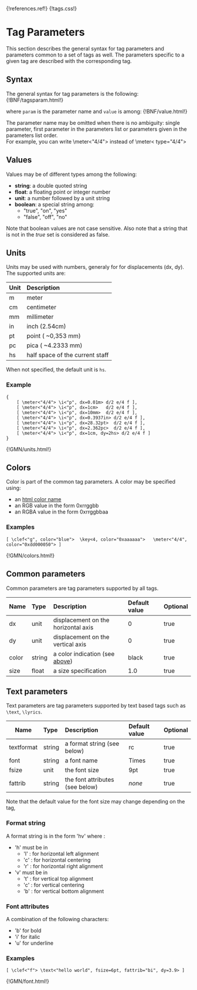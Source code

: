 {!references.ref!}
{!tags.css!}

# Tag Parameters 

This section describes the general syntax for tag parameters and parameters common to a set of tags as well.
The parameters specific to a given tag are described with the corresponding tag.

## Syntax

The general syntax for tag parameters is the following:
{!BNF/tagsparam.html!}

where `param` is the parameter name and `value` is among:
{!BNF/value.html!}

The parameter name may be omitted when there is no ambiguity: single parameter, first parameter in the parameters list or parameters given in the parameters list order.   
For example, you can write \meter<"4/4"> instead of \meter< type="4/4">


## Values

Values may be of different types among the following:

- **string**: a double quoted string
- **float**: a floating point or integer number
- **unit**: a number followed by a unit string
- **boolean**: a special string among:
    - "true", "on", "yes" 
    - "false", "off", "no" 

Note that boolean values are not case sensitive. Also note that a string that is not in the *true* set is considered as false.



## Units

Units may be used with numbers, generaly for for displacements (dx, dy).   
The supported units are:

| Unit        | Description    |
| ------------- |:-------------| 
| m       | meter |
| cm      | centimeter |
| mm      | millimeter |
| in      | inch  (2.54cm)|
| pt      | point ( ~0,353 mm) |
| pc      | pica  ( ~4.2333 mm) |
| hs      | half space of the current staff |

When not specified, the default unit is `hs`.

### Example
~~~~~~
{
	[ \meter<"4/4"> \i<"p", dx=0.01m> d/2 e/4 f ],
	[ \meter<"4/4"> \i<"p", dx=1cm>   d/2 e/4 f ],
	[ \meter<"4/4"> \i<"p", dx=10mm>  d/2 e/4 f ],
	[ \meter<"4/4"> \i<"p", dx=0.3937in> d/2 e/4 f ],
	[ \meter<"4/4"> \i<"p", dx=28.32pt>  d/2 e/4 f ],
	[ \meter<"4/4"> \i<"p", dx=2.362pc>  d/2 e/4 f ],
	[ \meter<"4/4"> \i<"p", dx=1cm, dy=2hs> d/2 e/4 f ]
}
~~~~~~
{!GMN/units.html!}


## Colors

Color is part of the common tag parameters. A color may be specified using:

- an [html color name](https://www.w3schools.com/colors/colors_names.asp)
- an RGB value in the form 0xrrggbb
- an RGBA value in the form 0xrrggbbaa
  
### Examples
~~~~~~
[ \clef<"g", color="blue"> 	\key<4, color="0xaaaaaa"> 	\meter<"4/4", color="0xdd000050"> ]
~~~~~~
{!GMN/colors.html!}



## Common parameters
Common parameters are tag parameters supported by all tags.

| Name        	| Type   | Description    | Default value  | Optional |
| ------------- |:-------| :--------------| :------------- | :--------| 
| dx       		| unit   | displacement on the horizontal axis | 0 | true |
| dy      		| unit   | displacement on the vertical axis | 0 | true |
| color      	| string | a color indication (see [above](#colors))| black | true |
| size      	| float  | a size specification | 1.0 | true |



## Text parameters

Text parameters are tag parameters supported by text based tags such as `\text`, `\lyrics`.

| Name        	| Type   | Description    | Default value  | Optional |
| ------------- |:-------| :--------------| :------------- | :--------|  
| textformat    | string | a format string (see below)  | rc | true |
| font      	| string | a font name | Times | true |
| fsize      	| unit   | the font size | 9pt | true |
| fattrib      	| string | the font attributes (see below) | *none* | true |

Note that the default value for the font size may change depending on the tag, 


### Format string
A format string is in the form 'hv' where :

- 'h' must be in 
	- 'l' : for horizontal left alignment
	- 'c' : for horizontal centering
	- 'r' : for horizontal right alignment
- 'v' must be in 
	- 't' : for vertical top alignment
	- 'c' : for vertical centering
	- 'b' : for vertical bottom alignment

### Font attributes
A combination of the following characters:

- 'b' for bold 
- 'i' for italic 
- 'u' for underline 

### Examples
~~~~~~
[ \clef<"f"> \text<"hello world", fsize=6pt, fattrib="bi", dy=3.9> ]
~~~~~~
{!GMN/font.html!}




